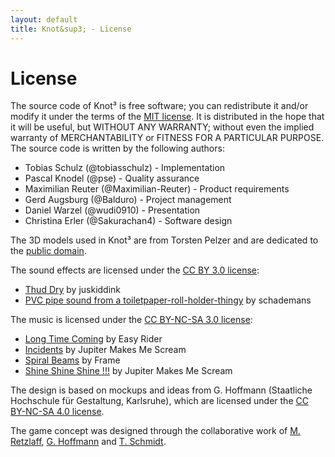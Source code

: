 ```yaml
---
layout: default
title: Knot&sup3; - License
---
```

# License

The source code of Knot&sup3; is free software; you can redistribute it and/or modify it under the terms of the [MIT license](http://choosealicense.com/licenses/mit/). It is distributed in the hope that it will be useful, but WITHOUT ANY WARRANTY; without even the implied warranty of MERCHANTABILITY or FITNESS FOR A PARTICULAR PURPOSE. The source code is written by the following authors:

* Tobias Schulz (@tobiasschulz) - Implementation
* Pascal Knodel (@pse) - Quality assurance
* Maximilian Reuter (@Maximilian-Reuter) - Product requirements
* Gerd Augsburg (@Balduro) - Project management
* Daniel Warzel (@wudi0910) - Presentation
* Christina Erler (@Sakurachan4) - Software design

The 3D models used in Knot&sup3; are from Torsten Pelzer and are dedicated to the [public domain](http://creativecommons.org/publicdomain/zero/1.0/).

The sound effects are licensed under the [CC BY 3.0 license](http://creativecommons.org/licenses/by/3.0/):

* [Thud Dry](http://www.freesound.org/people/juskiddink/sounds/108617/) by juskiddink
* [PVC pipe sound from a toiletpaper-roll-holder-thingy](http://www.freesound.org/people/schademans/sounds/13290/) by schademans

The music is licensed under the [CC BY-NC-SA 3.0 license](http://creativecommons.org/licenses/by-nc-sa/3.0/):

* [Long Time Coming](http://freemusicarchive.org/music/Easy_Rider/Live_on_WFMUs_Distort_Jersey_City_with_Reed_Dunlea_Jan_14_2014/Long_Time_Coming) by Easy Rider
* [Incidents](http://freemusicarchive.org/music/Jupiter_Makes_Me_Scream_1244/Converge/05_jupiter_makes_me_scream_-_incidents) by Jupiter Makes Me Scream
* [Spiral Beams](http://freemusicarchive.org/music/Frame/Random_Features/13_frame_-_spiral_beams) by Frame
* [Shine Shine Shine !!!](http://freemusicarchive.org/music/Jupiter_Makes_Me_Scream_1244/Converge/08_jupiter_makes_me_scream_-_shine_shine_shine) by Jupiter Makes Me Scream

The design is based on mockups and ideas from G. Hoffmann (Staatliche Hochschule für Gestaltung, Karlsruhe), which are licensed under the [CC BY-NC-SA 4.0 license](http://creativecommons.org/licenses/by-nc-sa/4.0/deed.de).

The game concept was designed through the collaborative work of [M. Retzlaff](https://cg.ivd.kit.edu/retzlaff/), [G. Hoffmann](http://postdigital.hfg-karlsruhe.de/users/greta-luise-hoffmann) and [T. Schmidt](https://cg.ivd.kit.edu/schmidt/index.php).

